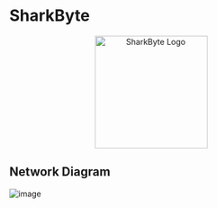 # SharkByte
<p align="center">
  <img width="200" src="(https://github.com/user-attachments/assets/78f6995f-9a9e-4e74-9783-4bd2bd74144e)" alt="SharkByte Logo">
</p>

## Network Diagram
![image](https://github.com/user-attachments/assets/54c5650f-e131-447c-b261-169812bacbac)

